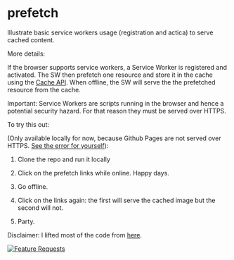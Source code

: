 # prefetch

Illustrate basic service workers usage (registration and actica) to serve cached content.

More details:

If the browser supports service workers, a Service Worker is registered and activated.
The SW then prefetch one resource and store it in the cache using the [Cache API](https://developer.mozilla.org/en-US/docs/Web/API/Cache).
When offline, the SW will serve the the prefetched resource from the cache.

Important: Service Workers are scripts running in the browser and hence a potential security hazard.
For that reason they must be served over HTTPS.

To try this out:

(Only available locally for now, because Github Pages are not served over HTTPS. [See the error for yourself](http://www.simoneduca.com/prefetch)):

1. Clone the repo and run it locally

2. Click on the prefetch links while online. Happy days.

3. Go offline.

4. Click on the links again: the first will serve the cached image but the second will not.

5. Party.

Disclaimer: I lifted most of the code from [here](https://github.com/GoogleChrome/samples/tree/gh-pages/service-worker/prefetch).

[![Feature Requests](http://feathub.com/simoneduca/prefetch?format=svg)](http://feathub.com/simoneduca/prefetch)
